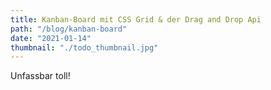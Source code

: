 ```yaml
---
title: Kanban-Board mit CSS Grid & der Drag and Drop Api
path: "/blog/kanban-board"
date: "2021-01-14"
thumbnail: "./todo_thumbnail.jpg"
---
```


Unfassbar toll!